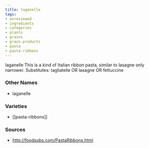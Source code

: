 ```yaml
---
title: laganelle
tags:
- unreviewed
- ingredients
- categories
- plants
- grains
- grain-products
- pasta
- pasta-ribbons
---
```

laganelle This is a kind of Italian ribbon pasta, similar to lasagne only narrower. Substitutes: tagliatelle OR lasagne OR fettuccine

### Other Names

* laganelle

### Varieties

* [[pasta-ribbons]]

### Sources
* http://foodsubs.com/PastaRibbons.html
